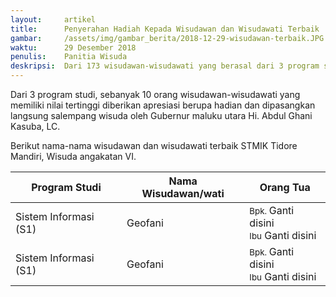```yaml
---
layout:     artikel
title:      Penyerahan Hadiah Kepada Wisudawan dan Wisudawati Terbaik
gambar:     /assets/img/gambar_berita/2018-12-29-wisudawan-terbaik.JPG
waktu:      29 Desember 2018
penulis:    Panitia Wisuda
deskripsi:  Dari 173 wisudawan-wisudawati yang berasal dari 3 program studi yang diwisuda, sebanyak 10 orang wisudawan-wisudawati yang memiliki nilai tertinggi...
---
```


Dari 3 program studi, sebanyak 10 orang wisudawan-wisudawati
yang memiliki nilai tertinggi diberikan apresiasi berupa hadian dan dipasangkan langsung salempang wisuda oleh Gubernur
maluku utara Hi. Abdul Ghani Kasuba, LC.

Berikut nama-nama wisudawan dan wisudawati terbaik STMIK Tidore Mandiri, Wisuda angakatan VI.

<table class="table table-striped">
    <thead class="thead-dark">
        <tr>
            <th scope="col">Program Studi</th>
            <th scope="col">Nama Wisudawan/wati</th>
            <th scope="col">Orang Tua</th>
        </tr>
    </thead>
    <tbody>
        <tr>
            <td>Sistem Informasi (S1)</td>
            <td>Geofani</td>
            <td><small>Bpk. </small> Ganti disini <br> <small>Ibu</small> Ganti disini</td>
        </tr>
        <tr>
            <td>Sistem Informasi (S1)</td>
            <td>Geofani</td>
            <td><small>Bpk. </small> Ganti disini <br> <small>Ibu</small> Ganti disini</td>
        </tr>
    </tbody>
</table>